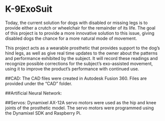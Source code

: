 # K-9ExoSuit

Today, the current solution for dogs with disabled or missing legs is to provide either a crutch or wheelchair for the remainder of its life. The goal of this project is to provide a more innovative solution to this issue, giving disabled dogs the chance for a more natural mode of movement. 

This project acts as a wearable prosthetic that provides support to the dog’s hind legs, as well as give real time updates to the owner about the patterns and performance exhibited by the subject. It will record these readings and recognize possible corrections for the subject’s exo-assisted movement, using it to improve the product’s performance with continued use.  

##CAD: 
The CAD files were created in Autodesk Fusion 360. Files are provided under the “CAD” folder.

##Artificial Neural Network:


##Servos:
Dynamixel AX-12A servo motors were used as the hip and knee joints of the prosthetic model. The servo motors were programmed using the Dynamixel SDK and Raspberry Pi.
